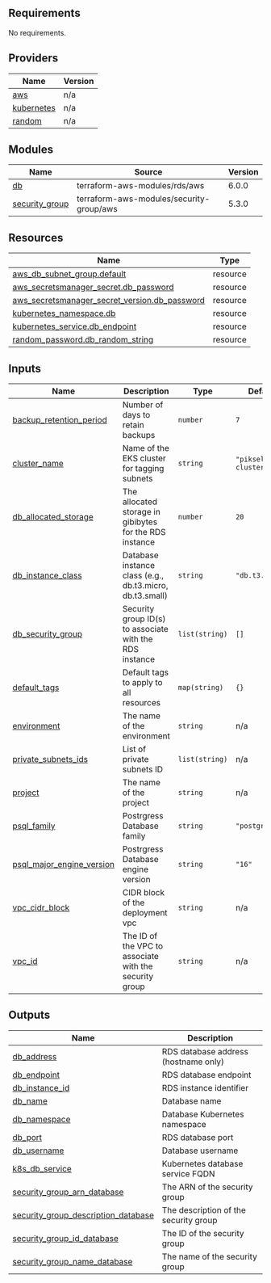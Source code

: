 <!-- BEGIN_TF_DOCS -->
## Requirements

No requirements.

## Providers

| Name | Version |
|------|---------|
| <a name="provider_aws"></a> [aws](#provider\_aws) | n/a |
| <a name="provider_kubernetes"></a> [kubernetes](#provider\_kubernetes) | n/a |
| <a name="provider_random"></a> [random](#provider\_random) | n/a |

## Modules

| Name | Source | Version |
|------|--------|---------|
| <a name="module_db"></a> [db](#module\_db) | terraform-aws-modules/rds/aws | 6.0.0 |
| <a name="module_security_group"></a> [security\_group](#module\_security\_group) | terraform-aws-modules/security-group/aws | 5.3.0 |

## Resources

| Name | Type |
|------|------|
| [aws_db_subnet_group.default](https://registry.terraform.io/providers/hashicorp/aws/latest/docs/resources/db_subnet_group) | resource |
| [aws_secretsmanager_secret.db_password](https://registry.terraform.io/providers/hashicorp/aws/latest/docs/resources/secretsmanager_secret) | resource |
| [aws_secretsmanager_secret_version.db_password](https://registry.terraform.io/providers/hashicorp/aws/latest/docs/resources/secretsmanager_secret_version) | resource |
| [kubernetes_namespace.db](https://registry.terraform.io/providers/hashicorp/kubernetes/latest/docs/resources/namespace) | resource |
| [kubernetes_service.db_endpoint](https://registry.terraform.io/providers/hashicorp/kubernetes/latest/docs/resources/service) | resource |
| [random_password.db_random_string](https://registry.terraform.io/providers/hashicorp/random/latest/docs/resources/password) | resource |

## Inputs

| Name | Description | Type | Default | Required |
|------|-------------|------|---------|:--------:|
| <a name="input_backup_retention_period"></a> [backup\_retention\_period](#input\_backup\_retention\_period) | Number of days to retain backups | `number` | `7` | no |
| <a name="input_cluster_name"></a> [cluster\_name](#input\_cluster\_name) | Name of the EKS cluster for tagging subnets | `string` | `"piksel-eks-cluster"` | no |
| <a name="input_db_allocated_storage"></a> [db\_allocated\_storage](#input\_db\_allocated\_storage) | The allocated storage in gibibytes for the RDS instance | `number` | `20` | no |
| <a name="input_db_instance_class"></a> [db\_instance\_class](#input\_db\_instance\_class) | Database instance class (e.g., db.t3.micro, db.t3.small) | `string` | `"db.t3.micro"` | no |
| <a name="input_db_security_group"></a> [db\_security\_group](#input\_db\_security\_group) | Security group ID(s) to associate with the RDS instance | `list(string)` | `[]` | no |
| <a name="input_default_tags"></a> [default\_tags](#input\_default\_tags) | Default tags to apply to all resources | `map(string)` | `{}` | no |
| <a name="input_environment"></a> [environment](#input\_environment) | The name of the environment | `string` | n/a | yes |
| <a name="input_private_subnets_ids"></a> [private\_subnets\_ids](#input\_private\_subnets\_ids) | List of private subnets ID | `list(string)` | n/a | yes |
| <a name="input_project"></a> [project](#input\_project) | The name of the project | `string` | n/a | yes |
| <a name="input_psql_family"></a> [psql\_family](#input\_psql\_family) | Postrgress Database family | `string` | `"postgres16"` | no |
| <a name="input_psql_major_engine_version"></a> [psql\_major\_engine\_version](#input\_psql\_major\_engine\_version) | Postrgress Database engine version | `string` | `"16"` | no |
| <a name="input_vpc_cidr_block"></a> [vpc\_cidr\_block](#input\_vpc\_cidr\_block) | CIDR block of the deployment vpc | `string` | n/a | yes |
| <a name="input_vpc_id"></a> [vpc\_id](#input\_vpc\_id) | The ID of the VPC to associate with the security group | `string` | n/a | yes |

## Outputs

| Name | Description |
|------|-------------|
| <a name="output_db_address"></a> [db\_address](#output\_db\_address) | RDS database address (hostname only) |
| <a name="output_db_endpoint"></a> [db\_endpoint](#output\_db\_endpoint) | RDS database endpoint |
| <a name="output_db_instance_id"></a> [db\_instance\_id](#output\_db\_instance\_id) | RDS instance identifier |
| <a name="output_db_name"></a> [db\_name](#output\_db\_name) | Database name |
| <a name="output_db_namespace"></a> [db\_namespace](#output\_db\_namespace) | Database Kubernetes namespace |
| <a name="output_db_port"></a> [db\_port](#output\_db\_port) | RDS database port |
| <a name="output_db_username"></a> [db\_username](#output\_db\_username) | Database username |
| <a name="output_k8s_db_service"></a> [k8s\_db\_service](#output\_k8s\_db\_service) | Kubernetes database service FQDN |
| <a name="output_security_group_arn_database"></a> [security\_group\_arn\_database](#output\_security\_group\_arn\_database) | The ARN of the security group |
| <a name="output_security_group_description_database"></a> [security\_group\_description\_database](#output\_security\_group\_description\_database) | The description of the security group |
| <a name="output_security_group_id_database"></a> [security\_group\_id\_database](#output\_security\_group\_id\_database) | The ID of the security group |
| <a name="output_security_group_name_database"></a> [security\_group\_name\_database](#output\_security\_group\_name\_database) | The name of the security group |
<!-- END_TF_DOCS -->
